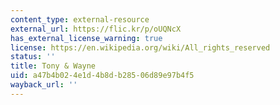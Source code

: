 ```yaml
---
content_type: external-resource
external_url: https://flic.kr/p/oUQNcX
has_external_license_warning: true
license: https://en.wikipedia.org/wiki/All_rights_reserved
status: ''
title: Tony & Wayne
uid: a47b4b02-4e1d-4b8d-b285-06d89e97b4f5
wayback_url: ''
---
```

